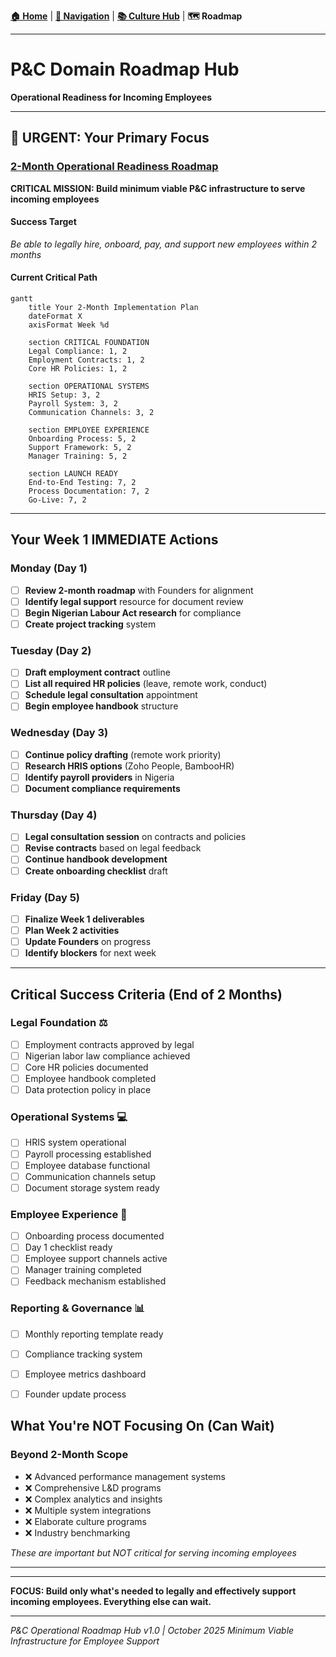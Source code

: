 **[🏠 Home](../README.md)** | **[🧭 Navigation](../README.md)** | **[📚 Culture Hub](../Culture-Hub.md)** | **🗺️ Roadmap**

---

# P&C Domain Roadmap Hub

**Operational Readiness for Incoming Employees**

---

## 🚨 URGENT: Your Primary Focus

### **[2-Month Operational Readiness Roadmap](./2-Month-Operational-Roadmap.md)**
**CRITICAL MISSION: Build minimum viable P&C infrastructure to serve incoming employees**

#### Success Target
*Be able to legally hire, onboard, pay, and support new employees within 2 months*

#### Current Critical Path
```mermaid
gantt
    title Your 2-Month Implementation Plan
    dateFormat X
    axisFormat Week %d

    section CRITICAL FOUNDATION
    Legal Compliance: 1, 2
    Employment Contracts: 1, 2
    Core HR Policies: 1, 2

    section OPERATIONAL SYSTEMS
    HRIS Setup: 3, 2
    Payroll System: 3, 2
    Communication Channels: 3, 2

    section EMPLOYEE EXPERIENCE
    Onboarding Process: 5, 2
    Support Framework: 5, 2
    Manager Training: 5, 2

    section LAUNCH READY
    End-to-End Testing: 7, 2
    Process Documentation: 7, 2
    Go-Live: 7, 2
```

---

## Your Week 1 IMMEDIATE Actions

### Monday (Day 1)
- [ ] **Review 2-month roadmap** with Founders for alignment
- [ ] **Identify legal support** resource for document review
- [ ] **Begin Nigerian Labour Act research** for compliance
- [ ] **Create project tracking** system

### Tuesday (Day 2)
- [ ] **Draft employment contract** outline
- [ ] **List all required HR policies** (leave, remote work, conduct)
- [ ] **Schedule legal consultation** appointment
- [ ] **Begin employee handbook** structure

### Wednesday (Day 3)
- [ ] **Continue policy drafting** (remote work priority)
- [ ] **Research HRIS options** (Zoho People, BambooHR)
- [ ] **Identify payroll providers** in Nigeria
- [ ] **Document compliance requirements**

### Thursday (Day 4)
- [ ] **Legal consultation session** on contracts and policies
- [ ] **Revise contracts** based on legal feedback
- [ ] **Continue handbook development**
- [ ] **Create onboarding checklist** draft

### Friday (Day 5)
- [ ] **Finalize Week 1 deliverables**
- [ ] **Plan Week 2 activities**
- [ ] **Update Founders** on progress
- [ ] **Identify blockers** for next week

---

## Critical Success Criteria (End of 2 Months)

### Legal Foundation ⚖️
- [ ] Employment contracts approved by legal
- [ ] Nigerian labor law compliance achieved
- [ ] Core HR policies documented
- [ ] Employee handbook completed
- [ ] Data protection policy in place

### Operational Systems 💻
- [ ] HRIS system operational
- [ ] Payroll processing established
- [ ] Employee database functional
- [ ] Communication channels setup
- [ ] Document storage system ready

### Employee Experience 🤝
- [ ] Onboarding process documented
- [ ] Day 1 checklist ready
- [ ] Employee support channels active
- [ ] Manager training completed
- [ ] Feedback mechanism established

### Reporting & Governance 📊
- [ ] Monthly reporting template ready
- [ ] Compliance tracking system
- [ ] Employee metrics dashboard
- [ ] Founder update process



## What You're NOT Focusing On (Can Wait)

### Beyond 2-Month Scope
- ❌ Advanced performance management systems
- ❌ Comprehensive L&D programs
- ❌ Complex analytics and insights
- ❌ Multiple system integrations
- ❌ Elaborate culture programs
- ❌ Industry benchmarking

*These are important but NOT critical for serving incoming employees*

---

---

**FOCUS: Build only what's needed to legally and effectively support incoming employees. Everything else can wait.**

---

*P&C Operational Roadmap Hub v1.0 | October 2025*
*Minimum Viable Infrastructure for Employee Support*